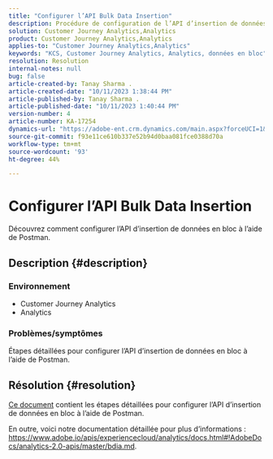 ```yaml
---
title: "Configurer l’API Bulk Data Insertion"
description: Procédure de configuration de l’API d’insertion de données en bloc à l’aide de Postman.
solution: Customer Journey Analytics,Analytics
product: Customer Journey Analytics,Analytics
applies-to: "Customer Journey Analytics,Analytics"
keywords: "KCS, Customer Journey Analytics, Analytics, données en bloc"
resolution: Resolution
internal-notes: null
bug: false
article-created-by: Tanay Sharma .
article-created-date: "10/11/2023 1:38:44 PM"
article-published-by: Tanay Sharma .
article-published-date: "10/11/2023 1:40:44 PM"
version-number: 4
article-number: KA-17254
dynamics-url: "https://adobe-ent.crm.dynamics.com/main.aspx?forceUCI=1&pagetype=entityrecord&etn=knowledgearticle&id=db23d17d-3b68-ee11-9ae7-6045bd0063aa"
source-git-commit: f93e11ce610b337e52b94d0baa081fce0388d70a
workflow-type: tm+mt
source-wordcount: '93'
ht-degree: 44%

---
```


# Configurer l’API Bulk Data Insertion


Découvrez comment configurer l’API d’insertion de données en bloc à l’aide de Postman.

## Description {#description}


### <b>Environnement</b>

- Customer Journey Analytics
- Analytics




### <b>Problèmes/symptômes</b>

Étapes détaillées pour configurer l’API d’insertion de données en bloc à l’aide de Postman.


## Résolution {#resolution}


[Ce document](https://spark.adobe.com/page/0jhQHMs74AtYz/) contient les étapes détaillées pour configurer l’API d’insertion de données en bloc à l’aide de Postman.

En outre, voici notre documentation détaillée pour plus d’informations : https://www.adobe.io/apis/experiencecloud/analytics/docs.html#!AdobeDocs/analytics-2.0-apis/master/bdia.md.
